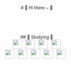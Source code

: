 <div align="center">
# 🌱 Hi there ~ 🌱 
</div>

</br></br></br>

<div align="center">## 📝 Studying 📝</div>

<div align="center">
<img height="30" src="https://img.shields.io/badge/HTML5-E34F26?style=plastic-square&logo=HTML5&logoColor=white"/> &nbsp;
<img height="30" src="https://img.shields.io/badge/CSS3-1572B6?style=plastic-square&logo=CSS3&logoColor=white"/> &nbsp;
<img height="30" src="https://img.shields.io/badge/JS-EFD81D?style=plastic-square&logo=Javascript&logoColor=black"/> &nbsp;
<img height="30" src="https://img.shields.io/badge/jQuery-0769AD?style=plastic-square&logo=jQuery&logoColor=white"/> </br>
<img height="30" src="https://img.shields.io/badge/JAVA-3874AB?style=plastic-square&logo=Java&logoColor=white"/> &nbsp;
<img height="30" src="https://img.shields.io/badge/Spring-6DB33F?style=plastic-square&logo=Spring&logoColor=white"/> &nbsp;
<img height="30" src="https://img.shields.io/badge/Spring Boot-6DB33F?style=plastic-square&logo=Spring Boot&logoColor=white"/>  &nbsp;
<img height="30" src="https://img.shields.io/badge/MySQL-4479A1?style=plastic-square&logo=MySQL&logoColor=white"/> &nbsp;
<img height="30" src="https://img.shields.io/badge/OracleDB-F80000?style=plastic-square&logo=Oracle&logoColor=white"/> &nbsp; 
<!--<img src="https://img.shields.io/badge/Python-3874AB?style=plastic-square&logo=Python&logoColor=white"/>-->
</div>
